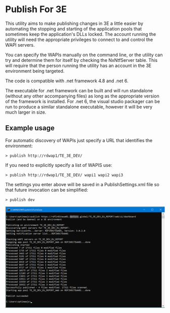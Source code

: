 Publish For 3E
==============

This utility aims to make publishing changes in 3E a little easier by automating the stopping and starting of the application pools that sometimes keep the application's DLLs locked. The account running the utility will need the appropriate privileges to connect to and control the WAPI servers. 

You can specify the WAPIs manually on the command line, or the utility can try and determine them for itself by checking the NxNtfServer table. This will require that the person running the utility has an account in the 3E environment being targeted.

The code is compatible with .net framework 4.8 and .net 6.

The executable for .net framework can be built and will run standalone (without any other accompanying files) as long as the appropriate version of the framework is installed.
For .net 6, the visual studio packager can be run to produce a similar standalone executable, however it will be very much larger in size.

Example usage
-------------

For automatic discovery of WAPIs just specify a URL that identifies the environment:
~~~
> publish http://rdwap1/TE_3E_DEV/
~~~

If you need to explicitly specify a list of WAPIS use:
~~~
> publish http://rdwap1/TE_3E_DEV/ wapi1 wapi2 wapi3
~~~

The settings you enter above will be saved in a PublishSettings.xml file so that future invocation can be simplified:
~~~
> publish dev
~~~



![](PublishFor3E/Resources/Screenshot.png?raw=true)
